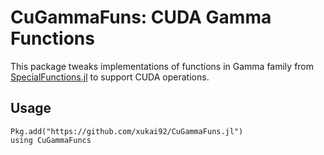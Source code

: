 # CuGammaFuns: CUDA Gamma Functions

This package tweaks implementations of functions in Gamma family from [SpecialFunctions.jl](https://github.com/JuliaMath/SpecialFunctions.jl) to support CUDA operations.

## Usage

````
Pkg.add("https://github.com/xukai92/CuGammaFuns.jl")
using CuGammaFuncs
````
